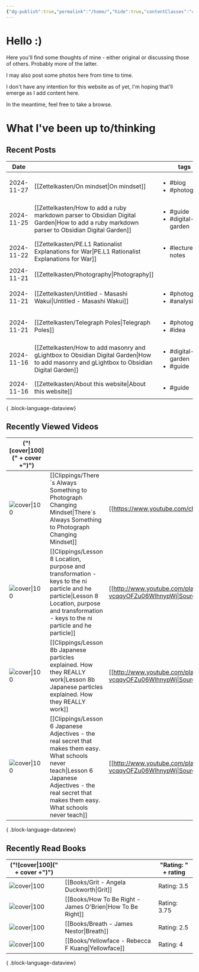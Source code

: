 ```yaml
---
{"dg-publish":true,"permalink":"/home/","hide":true,"contentClasses":"cards cards-1-1 cards-cols-4 cards-align-bottom","tags":["gardenEntry"],"dgShowBacklinks":"false","noteIcon":"1","created":"2024-10-26T07:52:57.659+09:00"}
---
```


# Hello :)

Here you'll find some thoughts of mine - either original or discussing those of others. Probably more of the latter.

I may also post some photos here from time to time.

I don't have any intention for this website as of yet, I'm hoping that'll emerge as I add content here.

In the meantime, feel free to take a browse.

# What I've been up to/thinking

## Recent Posts
| Date       |                                                                                                                                                | tags                                             |
| ---------- | ---------------------------------------------------------------------------------------------------------------------------------------------- | ------------------------------------------------ |
| 2024-11-27 | [[Zettelkasten/On mindset\|On mindset]]                                                                                                     | <ul><li>#blog</li><li>#photography</li></ul>     |
| 2024-11-25 | [[Zettelkasten/How to add a ruby markdown parser to Obsidian Digital Garden\|How to add a ruby markdown parser to Obsidian Digital Garden]] | <ul><li>#guide</li><li>#digital-garden</li></ul> |
| 2024-11-22 | [[Zettelkasten/PE.L1 Rationalist Explanations for War\|PE.L1 Rationalist Explanations for War]]                                             | <ul><li>#lecture-notes</li></ul>                 |
| 2024-11-21 | [[Zettelkasten/Photography\|Photography]]                                                                                                   | <ul></ul>                                        |
| 2024-11-21 | [[Zettelkasten/Untitled - Masashi Wakui\|Untitled - Masashi Wakui]]                                                                         | <ul><li>#photography</li><li>#analysis</li></ul> |
| 2024-11-21 | [[Zettelkasten/Telegraph Poles\|Telegraph Poles]]                                                                                           | <ul><li>#photography</li><li>#idea</li></ul>     |
| 2024-11-16 | [[Zettelkasten/How to add masonry and gLightbox to Obsidian Digital Garden\|How to add masonry and gLightbox to Obsidian Digital Garden]]   | <ul><li>#digital-garden</li><li>#guide</li></ul> |
| 2024-11-16 | [[Zettelkasten/About this website\|About this website]]                                                                                     | <ul><li>#guide</li></ul>                         |

{ .block-language-dataview}

## Recently Viewed Videos
| ("![cover\|100](" + cover +")")                                     |                                                                                                                                                                                                               | Source                                                                              |
| ------------------------------------------------------------------- | ------------------------------------------------------------------------------------------------------------------------------------------------------------------------------------------------------------- | ----------------------------------------------------------------------------------- |
| ![cover\|100](https://i.ytimg.com/vi/taHVOMZWRHA/maxresdefault.jpg) | [[Clippings/There´s Always Something to Photograph  Changing Mindset\|There´s Always Something to Photograph  Changing Mindset]]                                                                           | [[https://www.youtube.com/channel/UCeFadpMlYPfwCpfDW3HOQSw\|Source]]                |
| ![cover\|100](https://i.ytimg.com/vi/uqlQYrE2oFM/maxresdefault.jpg) | [[Clippings/Lesson 8 Location, purpose and transformation - keys to the ni particle and he particle\|Lesson 8 Location, purpose and transformation - keys to the ni particle and he particle]]             | [[http://www.youtube.com/playlist?list=PLg9uYxuZf8x_A-vcqqyOFZu06WlhnypWj\|Source]] |
| ![cover\|100](https://i.ytimg.com/vi/dwcTI9qvO-U/maxresdefault.jpg) | [[Clippings/Lesson 8b Japanese particles explained. How they REALLY work\|Lesson 8b Japanese particles explained. How they REALLY work]]                                                                   | [[http://www.youtube.com/playlist?list=PLg9uYxuZf8x_A-vcqqyOFZu06WlhnypWj\|Source]] |
| ![cover\|100](https://i.ytimg.com/vi/iyVZlaEqU24/maxresdefault.jpg) | [[Clippings/Lesson 6 Japanese Adjectives - the real secret that makes them easy. What schools never teach\|Lesson 6 Japanese Adjectives - the real secret that makes them easy. What schools never teach]] | [[http://www.youtube.com/playlist?list=PLg9uYxuZf8x_A-vcqqyOFZu06WlhnypWj\|Source]] |

{ .block-language-dataview}

## Recently Read Books
| ("![cover\|100](" + cover +")")                                                                                                |                                                               | "Rating: " + rating |
| ------------------------------------------------------------------------------------------------------------------------------ | ------------------------------------------------------------- | ------------------- |
| ![cover\|100](http://books.google.com/books/content?id=p14yCwAAQBAJ&printsec=frontcover&img=1&zoom=5&edge=curl&source=gbs_api) | [[Books/Grit - Angela Duckworth\|Grit]]                    | Rating: 3.5         |
| ![cover\|100](http://books.google.com/books/content?id=QmVPDwAAQBAJ&printsec=frontcover&img=1&zoom=5&edge=curl&source=gbs_api) | [[Books/How To Be Right - James O'Brien\|How To Be Right]] | Rating: 3.75        |
| ![cover\|100](http://books.google.com/books/content?id=-ZuzDwAAQBAJ&printsec=frontcover&img=1&zoom=5&edge=curl&source=gbs_api) | [[Books/Breath - James Nestor\|Breath]]                    | Rating: 2.5         |
| ![cover\|100](http://books.google.com/books/content?id=crZ1EAAAQBAJ&printsec=frontcover&img=1&zoom=5&edge=curl&source=gbs_api) | [[Books/Yellowface - Rebecca F Kuang\|Yellowface]]         | Rating: 4           |

{ .block-language-dataview}